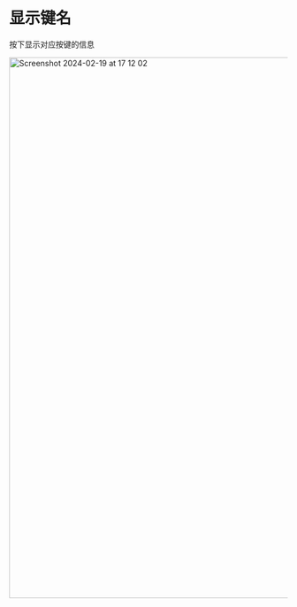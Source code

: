 # 显示键名
按下显示对应按键的信息


<img width="978" alt="Screenshot 2024-02-19 at 17 12 02" src="https://github.com/KyleBing/show-keyname/assets/12215982/15343dd1-aa9c-4b95-b774-4c610ccac54d">

